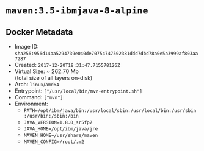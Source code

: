 # `maven:3.5-ibmjava-8-alpine`

## Docker Metadata

- Image ID: `sha256:956d14ba5294739e040de70754747502381ddd7dbd78a0e5a3999af803aa7287`
- Created: `2017-12-20T18:31:47.715578126Z`
- Virtual Size: ~ 262.70 Mb  
  (total size of all layers on-disk)
- Arch: `linux`/`amd64`
- Entrypoint: `["/usr/local/bin/mvn-entrypoint.sh"]`
- Command: `["mvn"]`
- Environment:
  - `PATH=/opt/ibm/java/bin:/usr/local/sbin:/usr/local/bin:/usr/sbin:/usr/bin:/sbin:/bin`
  - `JAVA_VERSION=1.8.0_sr5fp7`
  - `JAVA_HOME=/opt/ibm/java/jre`
  - `MAVEN_HOME=/usr/share/maven`
  - `MAVEN_CONFIG=/root/.m2`
